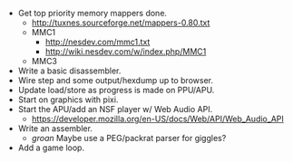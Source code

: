 * Get top priority memory mappers done.
  * http://tuxnes.sourceforge.net/mappers-0.80.txt
  * MMC1
    * http://nesdev.com/mmc1.txt
    * http://wiki.nesdev.com/w/index.php/MMC1
  * MMC3
* Write a basic disassembler.
* Wire step and some output/hexdump up to browser.
* Update load/store as progress is made on PPU/APU.
* Start on graphics with pixi.
* Start the APU/add an NSF player w/ Web Audio API.
  * https://developer.mozilla.org/en-US/docs/Web/API/Web_Audio_API
* Write an assembler.
  * *groan* Maybe use a PEG/packrat parser for giggles?
* Add a game loop.

